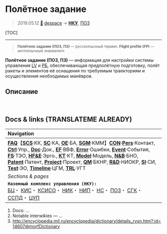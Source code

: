 # Полётное задание
> 2019.05.12 [🚀](../index/index.md) [despace](index.md) → **[НКУ](scs.md)**, [ПОЗ](fp.md)

[TOC]

---

> <small>**Полётное задание (ПОЗ, ПЗ)** — русскоязычный термин. **Flight profile (FP)** — англоязычный эквивалент.</small>

**Полётное задание (ПОЗ, ПЗ)** — информация для настройки системы управления [LV](lv.md) и [РБ](lv.md), обеспечивающая предполётную подготовку, полёт ракеты и элементов её оснащения по требуемым траекториям и осуществления необходимых манёвров.



## Описание



<p style="page-break-after:always"> </p>

## Docs & links (TRANSLATEME ALREADY)
|Navigation|
|:--|
|**[FAQ](faq.md)**【**[SCS](scs.md)**·КК, **[SC](sc.md)**·КА, **[OE](oe.md)**·БА, **[SGM](sgm.md)**·КММ】**[CON](contact.md)·[Pers](person.md)**·Контакт, **[Ctrl](control.md)**·Упр., **[Doc](doc.md)**·Док., **[EF](ef.md)**·ВВФ, **[Error](error.md)**·Ошибки, **[Event](event.md)**·События, **[FS](fs.md)**·ТЭО, **[HF&E](hfe.md)**·Эрго., **[KT](kt.md)**·КТ, **[Model](model.md)**·Модель, **[N&B](nnb.md)**·БНО, **[Patent](патент.md)**·Патент, **[Project](project.md)**·Проект, **[QM](qm.md)**·БКНР, **[R&D](rnd.md)**·НИОКР, **[SI](si.md)**·СИ, **[Test](test.md)**·ЭО, **[Timeline](timeline.md)**·ЦГМ, **[TRL](trl.md)**·УГТ|
|*Sections & pages*|
|**`Наземный комплекс управления (НКУ):`**<br> [БЦ](scs.md)・ [КИС](scs.md)・ [КСИСО](scs.md)・ [НИК](lm_sys.md)・ [НИП](scs.md)・ [НС](scs.md)・ [ПОЗ](fp.md)・ [СГК](cd_segm.md)・ [ССПД](mcntd.md)・ [ЦУП](scs.md)|

   1. Docs: …
   1. Notable interwikies — …
   1. <http://encyclopedia.mil.ru/encyclopedia/dictionary/details_rvsn.htm?:id=14607@morfDictionary>

